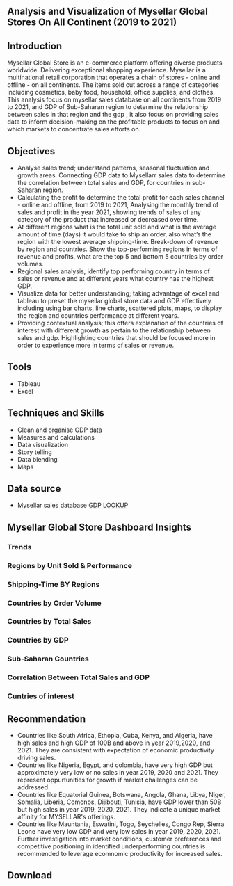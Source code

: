 ## Analysis and Visualization of Mysellar Global Stores On All Continent (2019 to 2021)

## Introduction
Mysellar Global Store is an e-commerce platform offering diverse products worldwide. Delivering exceptional shopping experience. Mysellar is a multinational retail corporation that operates a chain of stores - online and offline - on all continents. The items sold cut across a range of categories including cosmetics, baby food, household, office supplies, and clothes. This analysis focus on mysellar sales database on all continents from 2019 to 2021, and GDP of Sub-Saharan region to determine the relationship between sales in that region and the gdp  , it also focus on providing sales data to inform decision-making on the profitable products to focus on and which markets to concentrate sales efforts on.

## Objectives
- Analyse sales trend; understand patterns, seasonal fluctuation and growth areas. Connecting GDP data to Mysellarr sales data to determine the correlation between total sales and GDP, for countries in sub- Saharan region.
- Calculating the profit to determine the total profit for each sales channel - online and offline, from 2019 to 2021, Analysing the monthly trend of sales and profit in the year 2021, showing trends of sales of any category of the product that increased or decreased over time.
- At different regions what is the total unit sold and what is the average amount of time (days) it would take to ship an order, also what’s the region with the lowest average shipping-time. Break-down of revenue by region and countries. Show the top-performing regions in terms of revenue and profits, what are the top 5 and bottom 5 countries by order volumes.
-  Regional sales analysis, identify top performing country in terms of sales or revenue and at different years what country has the highest GDP.
- Visualize data for better understanding; taking advantage of excel and tableau to preset the mysellar global store data and GDP effectively including using bar charts, line charts, scattered plots, maps, to display the region and countries performance at different years.
- Providing contextual analysis; this offers explanation of the countries of interest with different growth as pertain to the relationship between sales and gdp.  Highlighting countries that should be focused more in order to experience more in terms of sales or revenue.

## Tools
- Tableau
- Excel

## Techniques and Skills 
- Clean and organise GDP data
- Measures and calculations
- Data visualization
- Story telling
- Data blending 
- Maps

## Data source 
- Mysellar sales database
  <a href = "https://en.wikipedia.org/wiki/List_of_African_countries_by_GDP_(nominal)"> GDP LOOKUP </a>

## Mysellar Global Store Dashboard Insights 
### Trends 
### Regions by Unit Sold & Performance
### Shipping-Time BY Regions
### Countries by Order Volume
### Countries by Total Sales 
### Countries by GDP 
### Sub-Saharan Countries 
### Correlation Between Total Sales and GDP
### Cuntries of interest 


## Recommendation 
- Countries like South Africa, Ethopia, Cuba, Kenya, and Algeria, have high sales and high GDP of 100B and above in year 2019,2020, and 2021. They are consistent with expectation of economic productivity driving sales.
- Countries like Nigeria, Egypt, and colombia, have very high GDP but approximately very low or no sales in year 2019, 2020 and 2021. They represent oppurtunities for growth if market challenges can be addressed.
- Countries like Equatorial Guinea, Botswana, Angola, Ghana, Libya, Niger, Somalia, Liberia, Comonos, Dijibouti, Tunisia, have GDP lower than 50B but high sales in year 2019, 2020, 2021. They indicate a unique market affinity for MYSELLAR's offerings.
- Countries like Mauntania, Eswatini, Togo, Seychelles, Congo Rep, Sierra Leone have very low GDP and very low sales in year 2019, 2020, 2021.
Further investigation into market conditions, customer preferences and competitive positioning in identified underperforming countries is recommended to leverage ecomnomic productivity for increased sales.

## Download 

